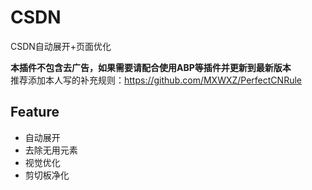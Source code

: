 # CSDN
CSDN自动展开+页面优化

**本插件不包含去广告，如果需要请配合使用ABP等插件并更新到最新版本**\
推荐添加本人写的补充规则：<https://github.com/MXWXZ/PerfectCNRule>

## Feature
- 自动展开
- 去除无用元素
- 视觉优化
- 剪切板净化
